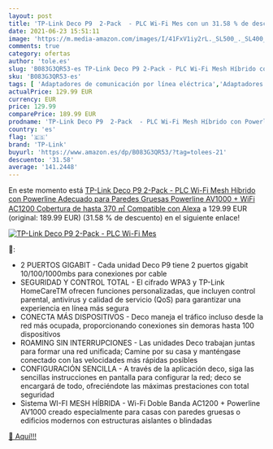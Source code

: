 ```yaml
---
layout: post
title: 'TP-Link Deco P9  2-Pack  - PLC Wi-Fi Mes con un 31.58 % de descuento'
date: 2021-06-23 15:51:11
image: 'https://m.media-amazon.com/images/I/41FxV1iy2rL._SL500_._SL400_.jpg'
comments: true
category: ofertas
author: 'tole.es'
slug: 'B083G3QR53-es TP-Link Deco P9 2-Pack - PLC Wi-Fi Mesh Híbrido con...'
sku: 'B083G3QR53-es'
tags: [ 'Adaptadores de comunicación por línea eléctrica','Adaptadores de red','Dispositivos de red','Informática','Routers','Sistemas WiFi Mesh','alexa','tp-link', ]
actualPrice: 129.99 EUR
currency: EUR
price: 129.99
comparePrice: 189.99 EUR
prodname: 'TP-Link Deco P9  2-Pack  - PLC Wi-Fi Mesh Híbrido con Powerline  Adecuado para Paredes Gruesas  Powerline AV1000 + WiFi AC1200 Cobertura de hasta 370 ㎡  Compatible con Alexa'
country: 'es'
flag: '🇪🇸'
brand: 'TP-Link'
buyurl: 'https://www.amazon.es/dp/B083G3QR53/?tag=tolees-21'
descuento: '31.58'
average: '141.2448'
---
```


En este momento está [TP-Link Deco P9  2-Pack  - PLC Wi-Fi Mesh Híbrido con Powerline  Adecuado para Paredes Gruesas  Powerline AV1000 + WiFi AC1200 Cobertura de hasta 370 ㎡  Compatible con Alexa](https://www.amazon.es/dp/B083G3QR53/?tag=tolees-21) a 129.99 EUR (original: 189.99 EUR) (31.58 %  de descuento) en el siguiente enlace!

[![TP-Link Deco P9  2-Pack  - PLC Wi-Fi Mes](https://m.media-amazon.com/images/I/41FxV1iy2rL._SL500_._SL400_.jpg)](https://www.amazon.es/dp/B083G3QR53/?tag=tolees-21)

🔎:

- 2 PUERTOS GIGABIT - Cada unidad Deco P9 tiene 2 puertos gigabit 10/100/1000mbs para conexiones por cable
- SEGURIDAD Y CONTROL TOTAL - El cifrado WPA3 y TP-Link HomeCareTM ofrecen funciones personalizadas, que incluyen control parental, antivirus y calidad de servicio (QoS) para garantizar una experiencia en línea más segura
- CONECTA MÁS DISPOSITIVOS - Deco maneja el tráfico incluso desde la red más ocupada, proporcionando conexiones sin demoras hasta 100 dispositivos
- ROAMING SIN INTERRUPCIONES - Las unidades Deco trabajan juntas para formar una red unificada; Camine por su casa y manténgase conectado con las velocidades más rápidas posibles
- CONFIGURACIÓN SENCILLA - A través de la aplicación deco, siga las sencillas instrucciones en pantalla para configurar la red; deco se encargará de todo, ofreciéndote las máximas prestaciones con total seguridad
- Sistema WI-FI MESH HÍBRIDA - Wi-Fi Doble Banda AC1200 + Powerline AV1000 creado especialmente para casas con paredes gruesas o edificios modernos con estructuras aislantes o blindadas

[🛒 Aquí!!!](https://www.amazon.es/dp/B083G3QR53/?tag=tolees-21)
